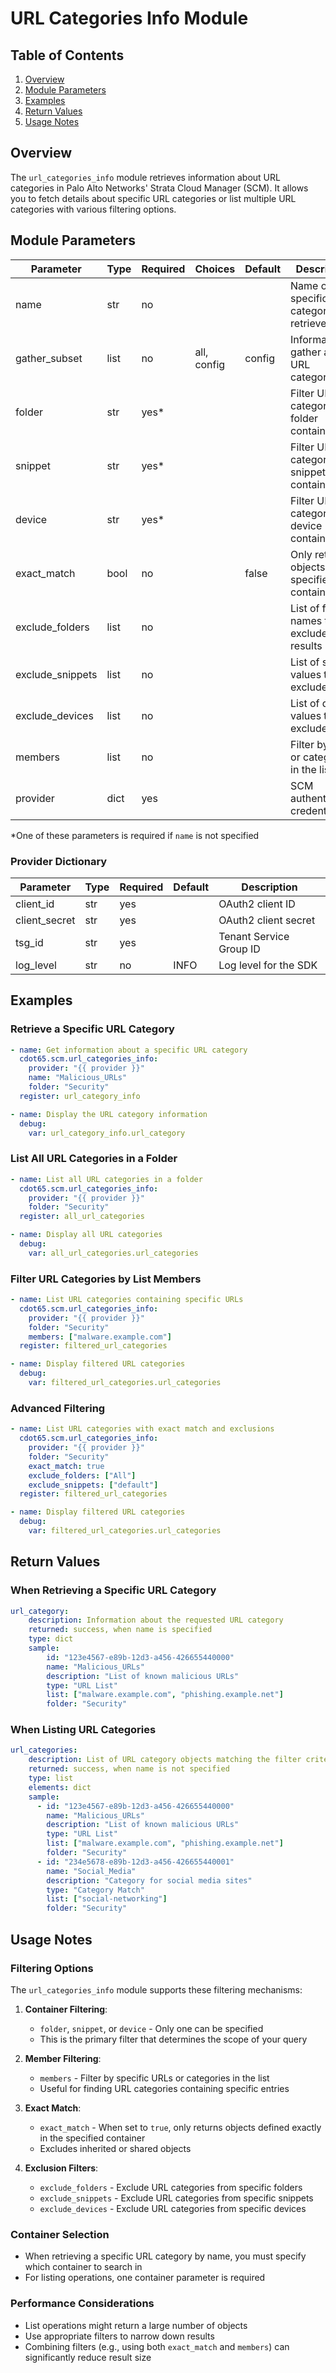 # URL Categories Info Module

## Table of Contents

1. [Overview](#overview)
2. [Module Parameters](#module-parameters)
3. [Examples](#examples)
4. [Return Values](#return-values)
5. [Usage Notes](#usage-notes)

## Overview

The `url_categories_info` module retrieves information about URL categories in Palo Alto Networks' Strata Cloud Manager (SCM). It allows you to fetch details about specific URL categories or list multiple URL categories with various filtering options.

## Module Parameters

| Parameter       | Type    | Required | Choices       | Default | Description                                    |
|-----------------|---------|----------|---------------|---------|------------------------------------------------|
| name            | str     | no       |               |         | Name of a specific URL category to retrieve    |
| gather_subset   | list    | no       | all, config   | config  | Information to gather about URL categories     |
| folder          | str     | yes*     |               |         | Filter URL categories by folder container      |
| snippet         | str     | yes*     |               |         | Filter URL categories by snippet container     |
| device          | str     | yes*     |               |         | Filter URL categories by device container      |
| exact_match     | bool    | no       |               | false   | Only return objects in the specified container |
| exclude_folders | list    | no       |               |         | List of folder names to exclude from results   |
| exclude_snippets| list    | no       |               |         | List of snippet values to exclude              |
| exclude_devices | list    | no       |               |         | List of device values to exclude               |
| members         | list    | no       |               |         | Filter by URLs or categories in the list       |
| provider        | dict    | yes      |               |         | SCM authentication credentials                 |

*One of these parameters is required if `name` is not specified

### Provider Dictionary

| Parameter     | Type | Required | Default | Description                           |
|---------------|------|----------|---------|---------------------------------------|
| client_id     | str  | yes      |         | OAuth2 client ID                      |
| client_secret | str  | yes      |         | OAuth2 client secret                  |
| tsg_id        | str  | yes      |         | Tenant Service Group ID               |
| log_level     | str  | no       | INFO    | Log level for the SDK                 |

## Examples

### Retrieve a Specific URL Category

<div class="termy">

<!-- termynal -->

```yaml
- name: Get information about a specific URL category
  cdot65.scm.url_categories_info:
    provider: "{{ provider }}"
    name: "Malicious_URLs"
    folder: "Security"
  register: url_category_info

- name: Display the URL category information
  debug:
    var: url_category_info.url_category
```

</div>

### List All URL Categories in a Folder

<div class="termy">

<!-- termynal -->

```yaml
- name: List all URL categories in a folder
  cdot65.scm.url_categories_info:
    provider: "{{ provider }}"
    folder: "Security"
  register: all_url_categories

- name: Display all URL categories
  debug:
    var: all_url_categories.url_categories
```

</div>

### Filter URL Categories by List Members

<div class="termy">

<!-- termynal -->

```yaml
- name: List URL categories containing specific URLs
  cdot65.scm.url_categories_info:
    provider: "{{ provider }}"
    folder: "Security"
    members: ["malware.example.com"]
  register: filtered_url_categories

- name: Display filtered URL categories
  debug:
    var: filtered_url_categories.url_categories
```

</div>

### Advanced Filtering

<div class="termy">

<!-- termynal -->

```yaml
- name: List URL categories with exact match and exclusions
  cdot65.scm.url_categories_info:
    provider: "{{ provider }}"
    folder: "Security"
    exact_match: true
    exclude_folders: ["All"]
    exclude_snippets: ["default"]
  register: filtered_url_categories

- name: Display filtered URL categories
  debug:
    var: filtered_url_categories.url_categories
```

</div>

## Return Values

### When Retrieving a Specific URL Category

<div class="termy">

<!-- termynal -->

```yaml
url_category:
    description: Information about the requested URL category
    returned: success, when name is specified
    type: dict
    sample:
        id: "123e4567-e89b-12d3-a456-426655440000"
        name: "Malicious_URLs"
        description: "List of known malicious URLs"
        type: "URL List"
        list: ["malware.example.com", "phishing.example.net"]
        folder: "Security"
```

</div>

### When Listing URL Categories

<div class="termy">

<!-- termynal -->

```yaml
url_categories:
    description: List of URL category objects matching the filter criteria
    returned: success, when name is not specified
    type: list
    elements: dict
    sample:
      - id: "123e4567-e89b-12d3-a456-426655440000"
        name: "Malicious_URLs"
        description: "List of known malicious URLs"
        type: "URL List"
        list: ["malware.example.com", "phishing.example.net"]
        folder: "Security"
      - id: "234e5678-e89b-12d3-a456-426655440001"
        name: "Social_Media"
        description: "Category for social media sites"
        type: "Category Match"
        list: ["social-networking"]
        folder: "Security"
```

</div>

## Usage Notes

### Filtering Options

The `url_categories_info` module supports these filtering mechanisms:

1. **Container Filtering**:
   - `folder`, `snippet`, or `device` - Only one can be specified
   - This is the primary filter that determines the scope of your query

2. **Member Filtering**:
   - `members` - Filter by specific URLs or categories in the list
   - Useful for finding URL categories containing specific entries

3. **Exact Match**:
   - `exact_match` - When set to `true`, only returns objects defined exactly in the specified container
   - Excludes inherited or shared objects

4. **Exclusion Filters**:
   - `exclude_folders` - Exclude URL categories from specific folders
   - `exclude_snippets` - Exclude URL categories from specific snippets
   - `exclude_devices` - Exclude URL categories from specific devices

### Container Selection

- When retrieving a specific URL category by name, you must specify which container to search in
- For listing operations, one container parameter is required

### Performance Considerations

- List operations might return a large number of objects
- Use appropriate filters to narrow down results
- Combining filters (e.g., using both `exact_match` and `members`) can significantly reduce result size